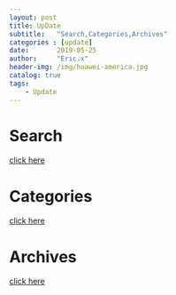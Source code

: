 ```yaml
---
layout: post
title: UpDate
subtitle:   "Search,Categories,Archives"
categories : [update]
date:       2019-05-25
author:     "Eric.x"
header-img: /img/huawei-america.jpg
catalog: true
tags:
    - Update
---
```

# Search

[click here](eric-xin.github.io/search)

# Categories

[click here](https://eric-xin.github.io/categories/)

# Archives


[click here](https://eric-xin.github.io/archives/)
